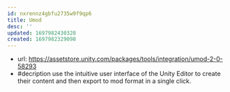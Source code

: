 ```yaml
---
id: nxrennz4gbfu2735w9f9qp6
title: Umod
desc: ''
updated: 1697982430328
created: 1697982329098
---
```


- url: https://assetstore.unity.com/packages/tools/integration/umod-2-0-58293
- #decription use the intuitive user interface of the Unity Editor to create their content and then export to mod format in a single click.
